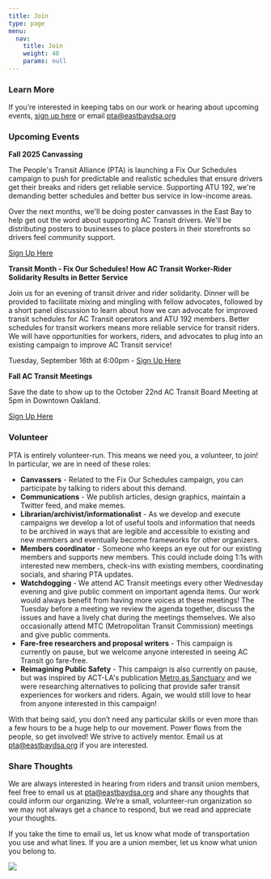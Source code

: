 ```yaml
---
title: Join
type: page
menu:
  nav:
    title: Join
    weight: 40
    params: null
---
```

<!--StartFragment-->

### **Learn More**

If you’re interested in keeping tabs on our work or hearing about upcoming events, [sign up here](https://airtable.com/apppju288XJAPMvfu/pagfgMsV6zGgpUkov/form) or email pta@eastbaydsa.org

### **Upcoming Events**

**Fall 2025 Canvassing**

The People's Transit Alliance (PTA) is launching a Fix Our Schedules campaign to push for predictable and realistic schedules that ensure drivers get their breaks and riders get reliable service. Supporting ATU 192, we're demanding better schedules and better bus service in low-income areas.

Over the next months, we'll be doing poster canvasses in the East Bay to help get out the word about supporting AC Transit drivers. We'll be distributing posters to businesses to place posters in their storefronts so drivers feel community support.

[Sign Up Here](https://forms.gle/b61jPytjmtCiMppPA)

**Transit Month - Fix Our Schedules! How AC Transit Worker-Rider Solidarity Results in Better Service**

Join us for an evening of transit driver and rider solidarity. Dinner will be provided to facilitate mixing and mingling with fellow advocates, followed by a short panel discussion to learn about how we can advocate for improved transit schedules for AC Transit operators and ATU 192 members. Better schedules for transit workers means more reliable service for transit riders. We will have opportunities for workers, riders, and advocates to plug into an existing campaign to improve AC Transit service!

Tuesday, September 16th at 6:00pm - [Sign Up Here](https://www.eastbaydsa.org/events/3886/2025-09-16-transit-month-fix-our-schedules-how-ac-transit-worker-rider-solidarity-results-in-better-service/)

**Fall AC Transit Meetings**

Save the date to show up to the October 22nd AC Transit Board Meeting at 5pm in Downtown Oakland. 

[Sign Up Here](https://www.eastbaydsa.org/events/4506/2025-10-22-ac-transit-board-fix-our-schedules/)

### **Volunteer**

PTA is entirely volunteer-run. This means we need you, a volunteer, to join! In particular, we are in need of these roles:

* **Canvassers** - Related to the Fix Our Schedules campaign, you can participate by talking to riders about this demand.
* **Communications** - We publish articles, design graphics, maintain a Twitter feed, and make memes.
* **Librarian/archivist/informationalist** - As we develop and execute campaigns we develop a lot of useful tools and information that needs to be archived in ways that are legible and accessible to existing and new members and eventually become frameworks for other organizers. 
* **Members coordinator** - Someone who keeps an eye out for our existing members and supports new members. This could include doing  1:1s with interested new members, check-ins with existing members, coordinating socials, and sharing PTA updates.
* **Watchdogging** - We attend AC Transit meetings every other Wednesday evening and give public comment on important agenda items. Our work would always benefit from having more voices at these meetings! The Tuesday before a meeting we review the agenda together, discuss the issues and have a lively chat during the meetings themselves. We also occasionally attend MTC (Metropolitan Transit Commission) meetings and give public comments.
* **Fare-free researchers and proposal writers** - This campaign is currently on pause, but we welcome anyone interested in seeing AC Transit go fare-free.
* **Reimagining Public Safety** - This campaign is also currently on pause, but was inspired by ACT-LA's publication [Metro as Sanctuary](http://allianceforcommunitytransit.org/metro-as-a-sanctuary/) and we were researching alternatives to policing that provide safer transit experiences for workers and riders. Again, we would still love to hear from anyone interested in this campaign!

With that being said, you don’t need any particular skills or even more than a few hours to be a huge help to our movement. Power flows from the people, so get involved! We strive to actively mentor. Email us at [pta@eastbaydsa.org](mailto:pta@eastbaydsa.org) if you are interested.

### **Share Thoughts**

We are always interested in hearing from riders and transit union members, feel free to email us at pta@eastbaydsa.org and share any thoughts that could inform our organizing. We’re a small, volunteer-run organization so we may not always get a chance to respond, but we read and appreciate your thoughts.

If you take the time to email us, let us know what mode of transportation you use and what lines. If you are a union member, let us know what union you belong to.

![](/images/uploads/1w8a2912.jpg)

<!--EndFragment-->
